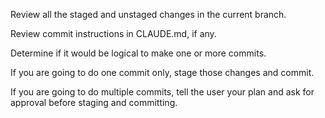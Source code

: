 Review all the staged and unstaged changes in the current branch.

Review commit instructions in CLAUDE.md, if any.

Determine if it would be logical to make one or more commits.

If you are going to do one commit only, stage those changes and commit.

If you are going to do multiple commits, tell the user your plan and ask for approval before staging and committing.
